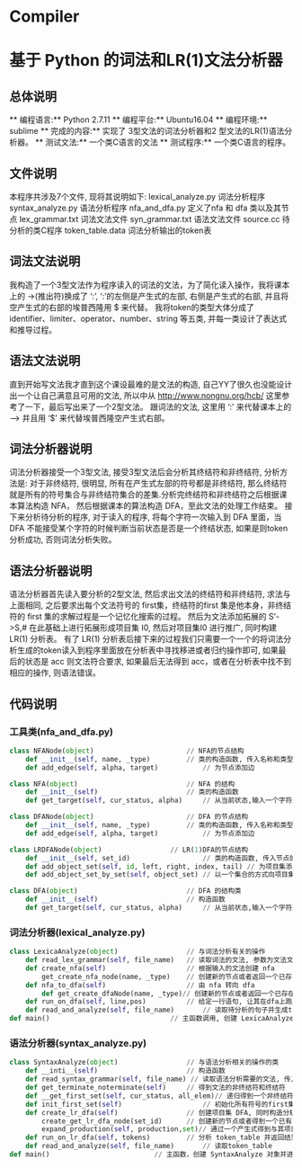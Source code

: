 # Compiler
基于 Python 的词法和LR(1)文法分析器
=======================================

## 总体说明
** 编程语言:** Python 2.7.11
** 编程平台:** Ubuntu16.04
** 编程环境:** sublime
** 完成的内容:** 实现了 3型文法的词法分析器和2 型文法的LR(1)语法分析器。
** 测试文法:** 一个类C语言的文法
** 测试程序:** 一个类C语言的程序。

## 文件说明
本程序共涉及7个文件, 现将其说明如下:
lexical_analyze.py			词法分析程序
syntax_analyze.py			语法分析程序
nfa_and_dfa.py			定义了nfa 和 dfa 类以及其节点
lex_grammar.txt			词法文法文件
syn_grammar.txt			语法文法文件
source.cc					待分析的类C程序
token_table.data			词法分析输出的token表

## 词法文法说明
我构造了一个3型文法作为程序读入的词法的文法，为了简化读入操作，我将课本上的 ->(推出符)换成了 ‘:’, ‘:’的左侧是产生式的左部, 右侧是产生式的右部, 并且将空产生式的右部的埃普西隆用 $ 来代替。
我将token的类型大体分成了 identifier、limiter、operator、number、string 等五类, 并每一类设计了表达式和推导过程。

## 语法文法说明
直到开始写文法我才直到这个课设最难的是文法的构造, 自己YY了很久也没能设计出一个让自己满意且可用的文法, 所以中从 http://www.nongnu.org/hcb/ 这里参考了一下，最后写出来了一个2型文法。
跟词法的文法, 这里用 ‘:’ 来代替课本上的 –> 并且用 ‘$’ 来代替埃普西隆空产生式右部。

## 词法分析器说明
词法分析器接受一个3型文法, 接受3型文法后会分析其终结符和非终结符, 分析方法是: 对于非终结符, 很明显, 所有在产生式左部的符号都是非终结符, 那么终结符就是所有的符号集合与非终结符集合的差集.分析完终结符和非终结符之后根据课本算法构造 NFA， 然后根据课本的算法构造 DFA，至此文法的处理工作结束。
接下来分析待分析的程序, 对于读入的程序, 将每个字符一次输入到 DFA 里面，当 DFA 不能接受某个字符的时候判断当前状态是否是一个终结状态, 如果是则token分析成功, 否则词法分析失败。

## 语法分析器说明
语法分析器首先读入要分析的2型文法, 然后求出文法的终结符和非终结符, 求法与上面相同, 之后要求出每个文法符号的 first集，终结符的first 集是他本身，非终结符的 first 集的求解过程是一个记忆化搜索的过程。 然后为文法添加拓展的 S’->S,# 在此基础上进行拓展形成项目集 I0, 然后对项目集I0 进行推广, 同时构建 LR(1) 分析表。
有了 LR(1) 分析表后接下来的过程我们只需要一个一个的将词法分析生成的token读入到程序里面放在分析表中寻找移进或者归约操作即可, 如果最后的状态是 acc 则文法符合要求, 如果最后无法得到 acc，或者在分析表中找不到相应的操作, 则语法错误。

## 代码说明
### 工具类(nfa_and_dfa.py)
```python
class NFANode(object)						// NFA的节点结构
	def __init__(self, name, _type)			// 类的构造函数, 传入名称和类型
	def add_edge(self, alpha, target)			// 为节点添加边

class NFA(object)							// NFA 的结构
	def __init__(self)						// 类的构造函数
	def get_target(self, cur_status, alpha)		// 从当前状态,输入一个字符返回下一个状态

class DFANode(object)						// DFA 的节点结构
	def __init__(self, name, _type)			// 类的构造函数, 传入名称和类型
	def add_edge(self, alpha, target)			// 为节点添加边

class LRDFANode(object)					// LR(1)DFA的节点结构
	def __init__(self, set_id)					// 类的构造函数, 传入节点的编号
	def add_object_set(self, id, left, right, index, tail) // 为项目集添加产生式
	def add_object_set_by_set(self, object_set)	// 以一个集合的方式向项目集中添加产生式

class DFA(object)							// DFA 的结构类
	def __init__(self)						// 构造函数
	def get_target(self, cur_status, alpha)		// 从当前状态,输入一个字符返回下一个状态
```
### 词法分析器(lexical_analyze.py)
```python
class LexicaAnalyze(object)					// 与词法分析有关的操作
	def read_lex_grammar(self, file_name)	// 读取词法的文法, 参数为文法文件路径
	def create_nfa(self)					// 根据输入的文法创建 nfa
		get_create_nfa_node(name, _type)	// 创建新的节点或者返回一个已存在的节点
	def nfa_to_dfa(self)					// 由 nfa 转向 dfa
		def get_create_dfaNode(name, _type)// 创建新的节点或者返回一个已存在的节点
	def run_on_dfa(self, line,pos)			// 给定一行语句, 让其在dfa上跑生成 token
	def read_and_analyze(self, file_name)		// 读取待分析的句子并生成token_table
def main()								// 主函数调用, 创建 LexicaAnalyze 对象, 并完成词法分析操作
```
### 语法分析器(syntax_analyze.py)
```python
class SyntaxAnalyze(object)					// 与语法分析相关的操作的类
	def __inti__(self) 						// 构造函数
	def read_syntax_grammar(self, file_name) // 读取语法分析需要的文法, 传入文件名
	def get_terminate_noterminate(self)		// 得到文法的非终结符和终结符
	def __get_first_set(self, cur_status, all_elem)// 递归得到一个非终结符的first 集
	def init_first_set(self) 					// 初始化所有符号的first集
	def create_lr_dfa(self)					// 创建项目集 DFA, 同时构造分析表
		create_get_lr_dfa_node(set_id)		// 创建新的节点或者得到一个已有的节点
		expand_production(self, production,set)// 通过一个产生式得到与其项目集
	def run_on_lr_dfa(self, tokens)			// 分析 token_table 并返回结果
	def read_and_analyze(self, file_name)		// 读取token_table
def main()							// 主函数，创建 SyntaxAnalyze 对象并进行所有操作输出结果
```
